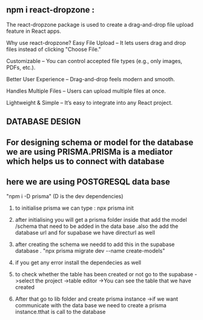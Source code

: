 ## npm i react-dropzone :

The react-dropzone package is used to create a drag-and-drop file upload feature in React apps.

Why use react-dropzone?
Easy File Upload – It lets users drag and drop files instead of clicking "Choose File."

Customizable – You can control accepted file types (e.g., only images, PDFs, etc.).

Better User Experience – Drag-and-drop feels modern and smooth.

Handles Multiple Files – Users can upload multiple files at once.

Lightweight & Simple – It’s easy to integrate into any React project.

## DATABASE DESIGN

## For designing schema or model for the database we are using PRISMA.PRISMa is a mediator which helps us to connect with database

## here we are using POSTGRESQL data base

"npm i -D prisma" (D is the dev dependencies)

1. to initialise prisma we can type : npx prisma init

2. after initialising you will get a prisma folder inside that add the model /schema that need to be
   added in the data base .also the add the database url and for supabase we have directurl as well

3. after creating the schema we needd to add this in the supabase database .
   "npx prisma migrate dev --name create-models"
4. if you get any error install the dependecies as well
5. to check whether the table has been created or not go to the supabase ->select the project
   ->table editor ->You can see the table that we have created

6. After that go to lib folder and create prisma instance
   ->if we want communicate with the data base we need to create a prisma instance.tthat is call to the database
